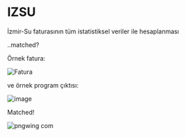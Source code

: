 # IZSU

İzmir-Su faturasının tüm istatistiksel veriler ile hesaplanması

..matched?

Örnek fatura:

![Fatura](https://user-images.githubusercontent.com/57726183/154376156-e9a9b984-cc39-47ca-8a56-d67f58f39969.jpeg)

ve örnek program çıktısı:

![image](https://user-images.githubusercontent.com/57726183/154376357-3caddcf8-de3a-4775-ba4b-fea0a1f1aa59.png)

 Matched!
 
![pngwing com](https://user-images.githubusercontent.com/57726183/154376597-adc08be3-071f-4b18-9e7e-b4725d10ac4d.png) 
